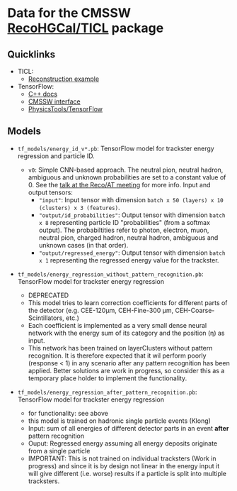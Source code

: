# Data for the CMSSW [RecoHGCal/TICL](https://github.com/cms-sw/cmssw/tree/master/RecoHGCal/TICL) package

## Quicklinks

- TICL:
  - [Reconstruction example](http://hgcal.web.cern.ch/hgcal/Reconstruction/TICL/)
- TensorFlow:
  - [C++ docs](https://www.tensorflow.org/api_docs/cc)
  - [CMSSW interface](https://gitlab.cern.ch/mrieger/CMSSW-DNN)
  - [PhysicsTools/TensorFlow](https://github.com/cms-sw/cmssw/tree/master/PhysicsTools/TensorFlow)

## Models

- `tf_models/energy_id_v*.pb`: TensorFlow model for trackster energy regression and particle ID.
  - `v0`: Simple CNN-based approach. The neutral pion, neutral hadron, ambiguous and unknown probabilities are set to a constant value of 0. See the [talk at the Reco/AT meeting](https://indico.cern.ch/event/841640/contributions/3534140/attachments/1896780/3129591/2019-08-23_rieger_hgcal_ticl_eid.pdf) for more info. Input and output tensors:
    - `"input"`: Input tensor with dimension `batch x 50 (layers) x 10 (clusters) x 3 (features)`.
    - `"output/id_probabilities"`: Output tensor with dimension `batch x 8` representing particle ID "probabilities" (from a softmax output). The probabiltities refer to photon, electron, muon, neutral pion, charged hadron, neutral hadron, ambiguous and unknown cases (in that order).
    - `"output/regressed_energy"`: Output tensor with dimension `batch x 1` representing the regressed energy value for the trackster.

- `tf_models/energy_regression_without_pattern_recognition.pb`: TensorFlow model for trackster energy regression
  - DEPRECATED
  - This model tries to learn correction coefficients for different parts of the detector (e.g. CEE-120µm, CEH-Fine-300 µm, CEH-Coarse-Scintillators, etc.)
  - Each coefficient is implemented as a very small dense neural network with the energy sum of its category and the position (η) as input.
  - This network has been trained on layerClusters without pattern recognition. It is therefore expected that it wil perform poorly (response < 1) in any scenario after any pattern recognition has been applied. Better solutions are work in progress, so consider this as a temporary place holder to implement the functionality.

- `tf_models/energy_regression_after_pattern_recognition.pb`: TensorFlow model for trackster energy regression
  - for functionality: see above
  - this model is trained on hadronic single particle events (Klong) 
  - Input: sum of all energies of different detector parts in an event **after** pattern recognition 
  - Ouput: Regressed energy assuming all energy deposits originate from a single particle
  - IMPORTANT: This is not trained on individual tracksters (Work in progress) and since it is by design not linear in the 
    energy input it will give different (i.e. worse) results if a particle is split into multiple tracksters. 
